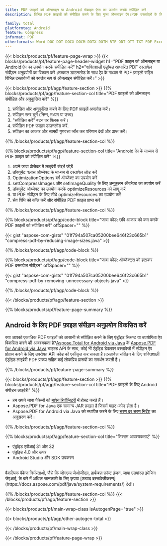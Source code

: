 ```yaml
---
title: PDF फ़ाइलों को ऑनलाइन या Android मोबाइल ऐप्स का उपयोग करके संपीड़ित करें
description: विभिन्न PDF फ़ाइलों को संपीड़ित करने के लिए मुफ्त ऑनलाइन ऐप।PDF दस्तावेज़ों के लिए Android संपीड़न लाइब्रेरी जावा कोड. 

family: total
platformtag: Android
feature: Compress
informat: PDF
otherformats: Word DOC DOT DOCX DOCM DOTX DOTM RTF ODT OTT TXT PDF Excel XLS XLSX XLSB XLSM XLT XLTX XLTM CSV TSV ODS Powerpoint PPT PPS PPTX POTX PPSX PPTM PPSM POTM ODP
---
```

{{< blocks/products/pf/feature-page-wrap >}}
{{< blocks/products/pf/feature-page-header-widget h1="PDF फ़ाइल को ऑनलाइन या Android ऐप का उपयोग करके संपीड़ित करें" h2="शक्तिशाली एंड्रॉयड आधारित PDF दस्तावेज़ संपीड़न अनुप्रयोगों का विकास करें।तत्काल डाउनलोड के साथ ऐप के माध्यम से PDF फ़ाइलों सहित विभिन्न दस्तावेजों को स्वतंत्र रूप से ऑनलाइन संपीड़ित करें।" >}}

{{< blocks/products/pf/agp/feature-section >}}
{{% blocks/products/pf/agp/feature-section-col title="PDF फ़ाइलों को ऑनलाइन संपीड़ित और अनुकूलित करें" %}}

1. संपीड़ित और अनुकूलित करने के लिए PDF फ़ाइलें अपलोड करें।
1. संपीड़न स्तर चुनें (निम्न, मध्यम या उच्च)
1. "संपीड़ित करें" बटन पर क्लिक करें।
1. संपीड़ित PDF फ़ाइल डाउनलोड करें.
1. संपीड़न का आकार और सामग्री गुणवत्ता जाँच कर परिणाम देखें और प्राप्त करें।

{{% /blocks/products/pf/agp/feature-section-col %}}

{{% blocks/products/pf/agp/feature-section-col title="Android ऐप के माध्यम से PDF फ़ाइल को संपीड़ित करें" %}}

1. अपने जावा प्रोजेक्ट में लाइब्रेरी संदर्भ जोड़ें
1. डॉक्यूमेंट क्लास ऑब्जेक्ट के माध्यम से दस्तावेज़ लोड करें
1. OptimizationOptions वर्ग ऑब्जेक्ट का उपयोग करें
1. setCompressImages और setImageQuality के लिए अनुकूलन ऑब्जेक्ट का उपयोग करें
1. डॉक्यूमेंट ऑब्जेक्ट का उपयोग करके optimizeResources को लागू करें
1. या PDF संपीड़न के लिए सीधे optimizeResources का उपयोग करें
1. सेव विधि को कॉल करें और संपीड़ित PDF फ़ाइल प्राप्त करें

{{% /blocks/products/pf/agp/feature-section-col %}}

{{% blocks/products/pf/agp/code-block title="जावा कोड: छवि आकार को कम करके PDF फ़ाइलों को संपीड़ित करें" offSpacer="" %}}

{{< gist "aspose-com-gists" "01f794a507ca05200bee646f23c665b1" "compress-pdf-by-reducing-image-sizes.java" >}}

{{% /blocks/products/pf/agp/code-block %}}

{{% blocks/products/pf/agp/code-block title="जावा कोड: ऑब्जेक्ट्स को हटाकर PDF दस्तावेज़ संपीड़न" offSpacer="" %}}

{{< gist "aspose-com-gists" "01f794a507ca05200bee646f23c665b1" "compress-pdf-by-removing-unnecessary-objects.java" >}}

{{% /blocks/products/pf/agp/code-block %}}

{{< /blocks/products/pf/agp/feature-section >}}

{{% blocks/products/pf/feature-page-summary %}}

<h2>Android के लिए PDF फ़ाइल संपीड़न अनुप्रयोग विकसित करें</h2>

क्या आपको एकाधिक PDF फ़ाइलों को आसानी से संपीड़ित करने के लिए एंड्रॉइड स्क्रिप्ट या उपयोगिता ऐप विकसित करने की आवश्यकता है?[Aspose.Total for Android via Java](https://products.aspose.com/total/hi/android-java/) के [Aspose.PDF for Android via Java](https://products.aspose.com/pdf/hi/android-java/) चाइल्ड API के साथ, कोई भी एंड्रॉइड डेवलपर दस्तावेजों में संपीड़न ऐप प्रोग्राम करने के लिए उपरोक्त API कोड को एकीकृत कर सकता है।दस्तावेज़ संपीड़न के लिए शक्तिशाली एंड्रॉइड लाइब्रेरी PDF प्रारूप सहित कई लोकप्रिय प्रारूपों का समर्थन करती है।<br />

{{% /blocks/products/pf/feature-page-summary %}}

{{< blocks/products/pf/agp/feature-section >}}
{{% blocks/products/pf/agp/feature-section-col title="PDF फ़ाइलों के लिए Android संपीड़न लाइब्रेरी" %}}

- हम अपने जावा पैकेजों को [मावेन रिपॉजिटरी](https://releases.aspose.com/java/repo/com/aspose/aspose-pdf/) में होस्ट करते हैं। 
- Aspose.PDF for Java एक सामान्य JAR फ़ाइल है जिसमें बाइट-कोड होता है।
- Aspose.PDF for Android via Java को स्थापित करने के लिए [चरण दर चरण निर्देश](https://docs.aspose.com/pdf/java/installation/#install-aspose-pdf-for-java-from-maven-repository) का अनुसरण करें।

{{% /blocks/products/pf/agp/feature-section-col %}}

{{% blocks/products/pf/agp/feature-section-col title="सिस्टम आवश्यकताएं" %}}

- एंड्रॉइड एपीआई 31 और 32
- एंड्रॉइड 4.0 और ऊपर
- Android Studio और SDK उपकरण

<br />
वैकल्पिक पैकेज निर्भरताओं, जैसे कि जोगएम्प जेओजीएल, हार्फबज़ फ़ॉन्ट इंजन, जावा एडवांस्ड इमेजिंग जेएआई, के बारे में अधिक जानकारी के लिए कृपया [उत्पाद दस्तावेज़ीकरण](https://docs.aspose.com/pdf/java/system-requirements/) देखें।


{{% /blocks/products/pf/agp/feature-section-col %}}
{{< /blocks/products/pf/agp/feature-section >}}

{{< blocks/products/pf/main-wrap-class isAutogenPage="true" >}}

{{< blocks/products/pf/agp/other-autogen-total >}}

{{< /blocks/products/pf/main-wrap-class >}}

{{< /blocks/products/pf/feature-page-wrap >}}